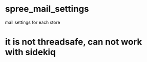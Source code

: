 # spree_mail_settings
mail settings for each store
# it is not threadsafe, can not work with sidekiq

